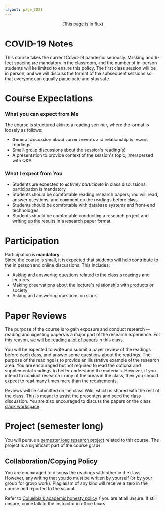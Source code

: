 ```yaml
---
layout: page_2021
---
```


<center>(This page is in flux)</center>


# COVID-19 Notes

This course takes the current Covid-19 pandemic seriously.  Masking and 6-feet spacing are mandatory in the classroom, and the number of in-person students will be limited to ensure this policy.   The first class session will be in person, and we will discuss the format of the subsequent sessions so that everyone can equally participate and stay safe.

# Course Expectations

### What you can expect from Me

The course is structured akin to a reading seminar, where the format is loosely as follows:

* General discussion about current events and relationship to recent readings
* Small-group discussions about the session's reading(s)
* A presentation to provide context of the session's topic, interspersed with Q&A



### What I expect from You

* Students are expected to *actively participate* in class discussions; participation is mandatory.
* Students should be comfortable reading research papers; you will read, answer questions, and comment on the readings before class.
* Students should be comfortable with database systems and front-end technologies.
* Students should be comfortable conducting a research project and writing up the results in a research paper format.

<a name="participation"></a>
# Participation

Participation is **mandatory**.  
Since the course is small, it is expected that students will help contribute to the in person and online discussions.  This includes:

* Asking and answering questions related to the class's readings and lectures.  
* Making observations about the lecture's relationship with products or society 
* Asking and answering questions on slack


# Paper Reviews

The purpose of the course is to gain exposure and conduct research -- reading and digesting papers is a major part of the research experience.
For this reason, [we will be reading a lot of papers](./papers) in this class.

You will be expected to write and submit a paper review of the readings before each class, and answer some questions about the readings.  The purpose of the readings is to provide an illustrative example of the research area.  You are encouraged but not required to read the optional and supplemental readings to better understand the materials.  However, if you intend to conduct research in any of the areas in the class, then you should expect to read many times more than the requirements.

<!--
We have uploaded and linked to the readings onto [nb.mit.edu](http://nb.mit.edu), which lets you collaboratively read,
ask questions, and discuss portions of the paper with your colleagues in the class.  
-->

Reviews will be submitted on the class Wiki, which is shared with the rest of the class.  This is meant to assist the presenters and seed the class discussion.
You are also encouraged to discuss the papers on the class [slack workspace](https://hidsystems.slack.com/).  




# Project (semester long)

You will pursue a [semester long research project](./projects) related to this course.
The project is a significant part of the course grade.


## Collaboration/Copying Policy

You are encouraged to discuss the readings with other in the class.  However, any writing that you do must be written by yourself (or by your group for group work).  Plagiarism of any kind will receive a zero in the course and reported to the school.  

Refer to [Columbia's academic honesty policy](http://www.cs.columbia.edu/education/honesty/) if you are at all unsure.  If still unsure, come talk to the instructor in office hours.

